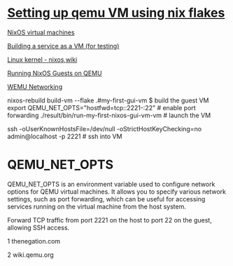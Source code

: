 # [Setting up qemu VM using nix flakes](https://gist.github.com/FlakM/0535b8aa7efec56906c5ab5e32580adf)

[NixOS virtual machines](https://nix.dev/tutorials/nixos/nixos-configuration-on-vm.html)

[Building a service as a VM (for testing)](https://nixos.wiki/wiki/Cheatsheet)

[Linux kernel - nixos,wiki](https://nixos.wiki/wiki/Linux_kernel)

[Running NixOS Guests on QEMU](https://thenegation.com/posts/nixos-on-qemu/)

[WEMU Networking](https://wiki.qemu.org/Documentation/Networking)

nixos-rebuild build-vm --flake .#my-first-gui-vm $ build the guest VM
export QEMU_NET_OPTS="hostfwd=tcp::2221-:22" # enable port forwarding
./result/bin/run-my-first-nixos-gui-vm-vm # launch the VM

ssh -oUserKnownHostsFile=/dev/null -oStrictHostKeyChecking=no admin@localhost -p 2221 # ssh into VM


# QEMU_NET_OPTS

QEMU_NET_OPTS is an environment variable used to configure network options for QEMU virtual machines. It allows you to specify various network settings, such as port forwarding, which can be useful for accessing services running on the virtual machine from the host system.

Forward TCP traffic from port 2221 on the host to port 22 on the guest, allowing SSH access.

1
thenegation.com

2
wiki.qemu.org
